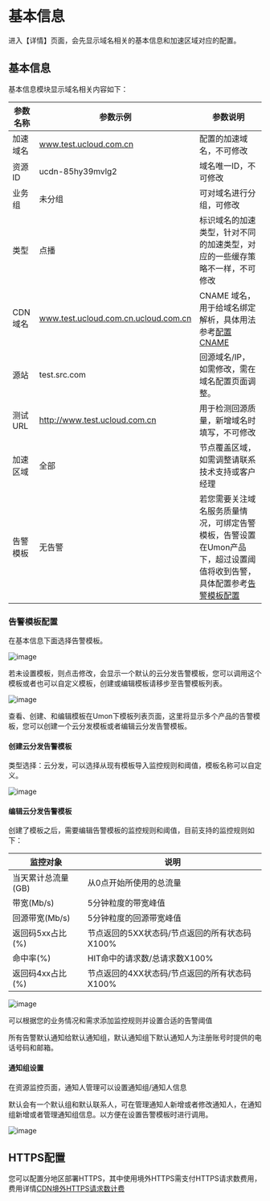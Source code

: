 # 基本信息

进入【详情】页面，会先显示域名相关的基本信息和加速区域对应的配置。

## 基本信息

基本信息模块显示域名相关内容如下：

|参数名称 |参数示例 |参数说明 |
|----|----|-----|
| 加速域名  |www.test.ucloud.com.cn| 配置的加速域名，不可修改 |
| 资源ID  |ucdn-85hy39mvlg2| 域名唯一ID，不可修改 |
| 业务组 | 未分组 | 可对域名进行分组，可修改  |
| 类型  | 点播  | 标识域名的加速类型，针对不同的加速类型，对应的一些缓存策略不一样，不可修改 |
| CDN域名 | www.test.ucloud.com.cn.ucloud.com.cn| CNAME 域名，用于给域名绑定解析，具体用法参考[配置CNAME](https://docs.ucloud.cn/ucdn/quick/cname)|
| 源站  | test.src.com | 回源域名/IP，如需修改，需在域名配置页面调整。 |
| 测试URL | http://www.test.ucloud.com.cn  | 用于检测回源质量，新增域名时填写，不可修改 |
| 加速区域  | 全部  |  节点覆盖区域，如需调整请联系技术支持或客户经理 |
| 告警模板  | 无告警  |  若您需要关注域名服务质量情况，可绑定告警模板，告警设置在Umon产品下，超过设置阈值将收到告警，具体配置参考[告警模板配置](https://docs.ucloud.cn/ucdn/domain/config/Basic?id=%e5%91%8a%e8%ad%a6%e6%a8%a1%e6%9d%bf%e9%85%8d%e7%bd%ae)  |

### 告警模板配置

在基本信息下面选择告警模板。

![image](https://user-images.githubusercontent.com/89777962/185030899-1f4912c1-249c-49d3-ba94-4e828260590c.png)

若未设置模板，则点击修改，会显示一个默认的云分发告警模板，您可以调用这个模板或者也可以自定义模板，创建或编辑模板请移步至告警模板列表。

![image](https://user-images.githubusercontent.com/89777962/185049931-5ce7aaad-5ffa-4878-b626-72ecfbc70881.png)

查看、创建、和编辑模板在Umon下模板列表页面，这里将显示多个产品的告警模板，您可以创建一个云分发模板或者编辑云分发告警模板。

#### 创建云分发告警模板

类型选择：云分发，可以选择从现有模板导入监控规则和阈值，模板名称可以自定义。

![image](https://user-images.githubusercontent.com/89777962/185032426-63475b6a-4252-4bf2-b17d-ca7af2a91a15.png)

#### 编辑云分发告警模板

创建了模板之后，需要编辑告警模板的监控规则和阈值，目前支持的监控规则如下：

|监控对象|说明|
|----|----|
|当天累计总流量(GB)|从0点开始所使用的总流量|
|带宽(Mb/s)|5分钟粒度的带宽峰值|
|回源带宽(Mb/s)|5分钟粒度的回源带宽峰值|
|返回码5xx占比(%)|节点返回的5XX状态码/节点返回的所有状态码X100%|
|命中率(%)|HIT命中的请求数/总请求数X100%|
|返回码4xx占比(%)|节点返回的4XX状态码/节点返回的所有状态码X100%|

![image](https://user-images.githubusercontent.com/89777962/185042066-3e2e7bec-04a0-4d37-be61-9609bdc90666.png)

可以根据您的业务情况和需求添加监控规则并设置合适的告警阈值

所有告警默认通知给默认通知组，默认通知组下默认通知人为注册账号时提供的电话号码和邮箱。

#### 通知组设置

在资源监控页面，通知人管理可以设置通知组/通知人信息

默认会有一个默认组和默认联系人，可在管理通知人新增或者修改通知人，在通知组新增或者管理通知组信息。以方便在设置告警模板时进行调用。

![image](https://user-images.githubusercontent.com/89777962/185051159-bafffff4-2a93-46b6-930c-8be166c7702d.png)


## HTTPS配置

您可以配置分地区部署HTTPS，其中使用境外HTTPS需支付HTTPS请求数费用，费用详情[CDN境外HTTPS请求数计费](https://docs.ucloud.cn/ucdn/charge/flowday_new?id=cdn%e5%a2%83%e5%a4%96https%e8%af%b7%e6%b1%82%e6%95%b0)

